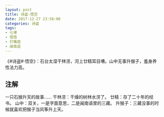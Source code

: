 ```yaml
---
layout: post
title: 诗盗·悟空
date: 2017-12-27 23:58:00
categories: 诗盗
tags:
- 七律
- 怪悟
- 打嘴炮
- 闽南语
---
```

《#诗盗#·悟空》：石台太湿干林涝，河上廿精耳目嘈。山中无事升猴子，羞身养性法力高。

## 注解
一只石猴升天的故事……
干林涝：干燥的树林水涝了。
廿精：存了二十年的经书。
山中：双关，一是字面意思，二是闽南语里的三藏。
升猴子：三藏没事的时候就喜欢把猴子当风筝升上天。

